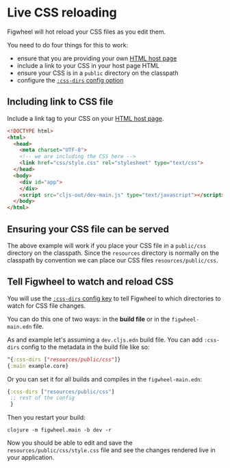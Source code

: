 # Live CSS reloading

<div class="lead-in">Figwheel will hot reload your CSS files as you edit them.</div>

You need to do four things for this to work:

* ensure that you are providing your own [HTML host page][host-page]
* include a link to your CSS in your host page HTML
* ensure your CSS is in a `public` directory on the classpath
* configure the [`:css-dirs` config option][css-dirs]

## Including link to CSS file

Include a link tag to your CSS on your [HTML host page][host-page].

```html
<!DOCTYPE html>
<html>
  <head>
    <meta charset="UTF-8">
    <!-- we are including the CSS here -->
    <link href="css/style.css" rel="stylesheet" type="text/css">
  </head>
  <body>
    <div id="app">
    </div>
    <script src="cljs-out/dev-main.js" type="text/javascript"></script>
  </body>
</html>
```

## Ensuring your CSS file can be served

The above example will work if you place your CSS file in a
`public/css` directory on the classpath. Since the `resources`
directory is normally on the classpath by convention we can place our
CSS files `resources/public/css`.

## Tell Figwheel to watch and reload CSS

You will use the [`:css-dirs` config key][css-dirs] to tell Figwheel
to which directories to watch for CSS file changes.

You can do this one of two ways: in the **build file** or in the
`figwheel-main.edn` file.

As and example let's assuming a `dev.cljs.edn` build file. You can add
`:css-dirs` config to the metadata in the build file like so:

```clojure
^{:css-dirs ["resources/public/css"]}
{:main example.core}
```

Or you can set it for all builds and compiles in the `figwheel-main.edn`:

```clojure
{:css-dirs ["resources/public/css"]
 ;; rest of the config
 }
```

Then you restart your build:

```shell
clojure -m figwheel.main -b dev -r
```

Now you should be able to edit and save the
`resources/public/css/style.css` file and see the changes rendered
live in your application.

[css-dirs]: ../config-options#css-dirs
[host-page]: your_host_page
